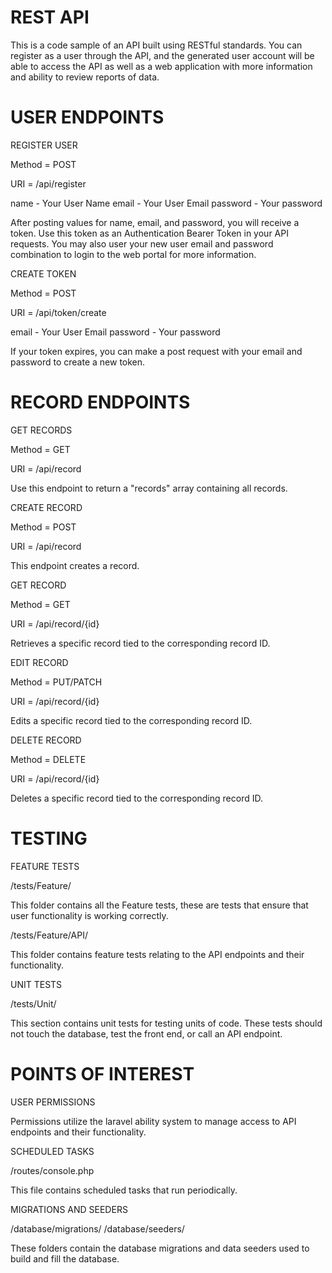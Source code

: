 REST API
========

This is a code sample of an API built using RESTful standards. You can register as a user through the API, and the generated user account will be able to access the API as well as a web application with more information and ability to review reports of data.

USER ENDPOINTS
==============

REGISTER USER

Method = POST

URI = /api/register

name - Your User Name
email - Your User Email
password - Your password

After posting values for name, email, and password, you will receive a token. Use this token as an Authentication Bearer Token in your API requests. You may also user your new user email and password combination to login to the web portal for more information.

CREATE TOKEN

Method = POST

URI = /api/token/create

email - Your User Email
password - Your password

If your token expires, you can make a post request with your email and password to create a new token.

RECORD ENDPOINTS
================

GET RECORDS

Method = GET

URI = /api/record

Use this endpoint to return a "records" array containing all records.

CREATE RECORD

Method = POST

URI = /api/record

This endpoint creates a record.

GET RECORD

Method = GET

URI = /api/record/{id}

Retrieves a specific record tied to the corresponding record ID.

EDIT RECORD

Method = PUT/PATCH

URI = /api/record/{id}

Edits a specific record tied to the corresponding record ID.

DELETE RECORD

Method = DELETE

URI = /api/record/{id}

Deletes a specific record tied to the corresponding record ID.

TESTING
=======

FEATURE TESTS

/tests/Feature/

This folder contains all the Feature tests, these  are tests that ensure that user functionality is working correctly.

/tests/Feature/API/

This folder contains feature tests relating to the API endpoints and their functionality.

UNIT TESTS

/tests/Unit/

This section contains unit tests for testing units of code. These tests should not touch the database, test the front end, or call an API endpoint.

POINTS OF INTEREST
==================

USER PERMISSIONS

Permissions utilize the laravel ability system to manage access to API endpoints and their functionality.

SCHEDULED TASKS

/routes/console.php

This file contains scheduled tasks that run periodically.

MIGRATIONS AND SEEDERS

/database/migrations/
/database/seeders/

These folders contain the database migrations and data seeders used to build and fill the database.
